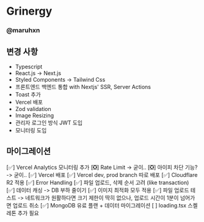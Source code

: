 # Grinergy

### @maruhxn

## 변경 사항

- Typescript
- React.js -> Next.js
- Styled Components -> Tailwind Css
- 프론트엔드 백엔드 통합 with Nextjs' SSR, Server Actions
- Toast 추가
- Vercel 배포
- Zod validation
- Image Resizing
- 관리자 로그인 방식 JWT 도입
- 모니터링 도입

## 마이그레이션

[✅] Vercel Analytics 모니터링 추가
[❎] Rate Limit -> 굳이..
[❎] 아이피 차단 기능? -> 굳이..
[✅] Vercel 배포
[✅] Vercel dev, prod branch 따로 배포
[✅] Cloudflare R2 적용
[✅] Error Handling
[✅] 파일 업로드, 삭제 순서 고려 (like transaction)
[✅] 데이터 캐싱 -> DB 부하 줄이기
[✅] 이미지 최적화 모두 적용
[✅] 파일 업로드 테스트 -> 네트워크가 원활하다면 크기 제한이 딱히 없으나, 업로드 시간이 1분이 넘어가면 업로드 취소
[✅] MongoDB 유료 플랜 + 데이터 마이그레이션
[ ] loading.tsx 스켈레톤 추가 필요
